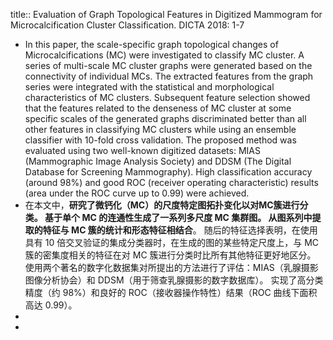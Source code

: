 title:: Evaluation of Graph Topological Features in Digitized Mammogram for Microcalcification Cluster Classification. DICTA 2018: 1-7

- In this paper, the scale-specific graph topological changes of Microcalcifications (MC) were investigated to classify MC cluster. A series of multi-scale MC cluster graphs were generated based on the connectivity of individual MCs. The extracted features from the graph series were integrated with the statistical and morphological characteristics of MC clusters. Subsequent feature selection showed that the features related to the denseness of MC cluster at some specific scales of the generated graphs discriminated better than all other features in classifying MC clusters while using an ensemble classifier with 10-fold cross validation. The proposed method was evaluated using two well-known digitized datasets: MIAS (Mammographic Image Analysis Society) and DDSM (The Digital Database for Screening Mammography). High classification accuracy (around 98%) and good ROC (receiver operating characteristic) results (area under the ROC curve up to 0.99) were achieved.
- 在本文中，**研究了微钙化（MC）的尺度特定图拓扑变化以对MC簇进行分类。 基于单个 MC 的连通性生成了一系列多尺度 MC 集群图。 从图系列中提取的特征与 MC 簇的统计和形态特征相结合**。 随后的特征选择表明，在使用具有 10 倍交叉验证的集成分类器时，在生成的图的某些特定尺度上，与 MC 簇的密集度相关的特征在对 MC 簇进行分类时比所有其他特征更好地区分。 使用两个著名的数字化数据集对所提出的方法进行了评估：MIAS（乳腺摄影图像分析协会）和 DDSM（用于筛查乳腺摄影的数字数据库）。 实现了高分类精度（约 98%）和良好的 ROC（接收器操作特性）结果（ROC 曲线下面积高达 0.99）。
-
-